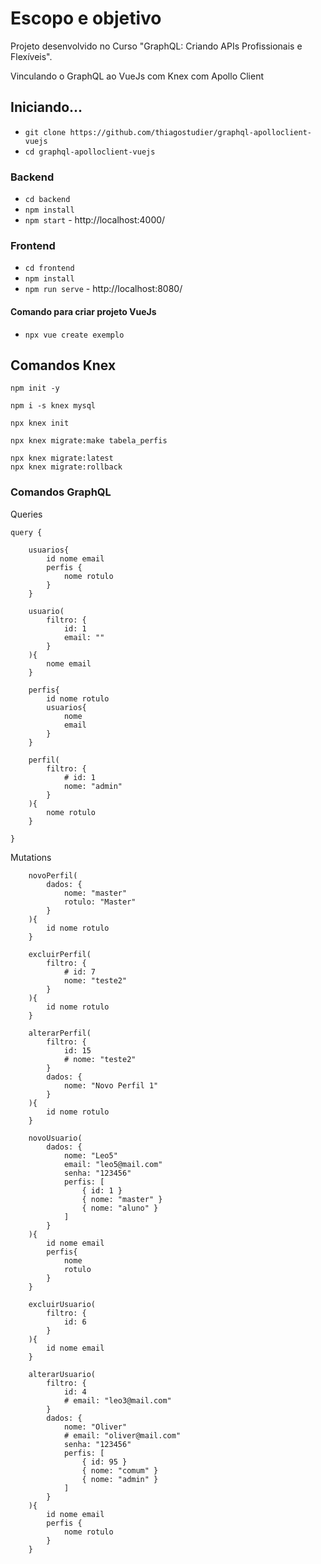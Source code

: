 # Escopo e objetivo

Projeto desenvolvido no Curso "GraphQL: Criando APIs Profissionais e Flexíveis".

Vinculando o GraphQL ao VueJs com Knex com Apollo Client

## Iniciando...

- `git clone https://github.com/thiagostudier/graphql-apolloclient-vuejs`
- `cd graphql-apolloclient-vuejs`

### Backend

- `cd backend`
- `npm install`
- `npm start` - http://localhost:4000/

### Frontend

- `cd frontend`
- `npm install`
- `npm run serve` - http://localhost:8080/

#### Comando para criar projeto VueJs

- `npx vue create exemplo`

## Comandos Knex

```
npm init -y

npm i -s knex mysql

npx knex init

npx knex migrate:make tabela_perfis

npx knex migrate:latest
npx knex migrate:rollback

```

### Comandos GraphQL

Queries

```
query {
  
    usuarios{
        id nome email
        perfis {
            nome rotulo
        }
    }
    
    usuario(
        filtro: {
            id: 1
            email: ""
        }
    ){
        nome email
    }

    perfis{
        id nome rotulo
        usuarios{
            nome
            email
        }
    }
  
    perfil(
        filtro: {
            # id: 1
            nome: "admin"
        }
    ){
        nome rotulo
    }
  
}

```
Mutations

```
    novoPerfil(
        dados: {
            nome: "master"
            rotulo: "Master"
        }
    ){
        id nome rotulo
    }
  
    excluirPerfil(
        filtro: {
            # id: 7
            nome: "teste2"
        }
    ){
        id nome rotulo
    }
  
	alterarPerfil(
        filtro: {
            id: 15
            # nome: "teste2"
        }
        dados: {
            nome: "Novo Perfil 1"
        }
    ){
        id nome rotulo
	}

```

```
    novoUsuario(
        dados: {
            nome: "Leo5"
            email: "leo5@mail.com"
            senha: "123456"
            perfis: [
                { id: 1 }
                { nome: "master" }
                { nome: "aluno" }
            ]
        }
    ){
        id nome email
        perfis{
            nome
            rotulo
        }
    }
  
    excluirUsuario(
        filtro: {
            id: 6
        }
    ){
        id nome email 
    }
  
    alterarUsuario(
        filtro: {
            id: 4
            # email: "leo3@mail.com"
		}
        dados: {
            nome: "Oliver"
            # email: "oliver@mail.com"
            senha: "123456"
            perfis: [
                { id: 95 }
                { nome: "comum" }
                { nome: "admin" }
            ]
        }
    ){
        id nome email
        perfis {
            nome rotulo
        }
    }

```


